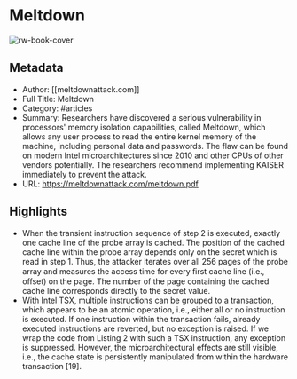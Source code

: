 # Meltdown

![rw-book-cover](https://readwise-assets.s3.amazonaws.com/media/reader/parsed_document_assets/33563239/5Sg0ZlK3XzwNSfaKDin3dYl6UdZ67yX56rBuN1_tN38-cover_lqL37Jx.png)

## Metadata
- Author: [[meltdownattack.com]]
- Full Title: Meltdown
- Category: #articles
- Summary: Researchers have discovered a serious vulnerability in processors' memory isolation capabilities, called Meltdown, which allows any user process to read the entire kernel memory of the machine, including personal data and passwords. The flaw can be found on modern Intel microarchitectures since 2010 and other CPUs of other vendors potentially. The researchers recommend implementing KAISER immediately to prevent the attack.
- URL: https://meltdownattack.com/meltdown.pdf

## Highlights
- When the transient instruction sequence of step 2 is executed, exactly one cache line of the probe array is cached. The position of the cached cache line within the probe array depends only on the secret which is read in step 1. Thus, the attacker iterates over all 256 pages of the probe array and measures the access time for every ﬁrst cache line (i.e., offset) on the page. The number of the page containing the cached cache line corresponds directly to the secret value.
- With Intel TSX, multiple instructions can be grouped
  to a transaction, which appears to be an atomic operation, i.e., either all or no instruction is executed. If one instruction within the transaction fails, already executed instructions are reverted, but no exception is raised. If we wrap the code from Listing 2 with such a TSX instruction, any exception is suppressed. However, the microarchitectural effects are still visible, i.e., the cache state is persistently manipulated from within the hardware transaction [19].
